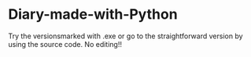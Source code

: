 # Diary-made-with-Python
Try the versionsmarked with .exe or go to the straightforward version by using the source code. No editing!!
